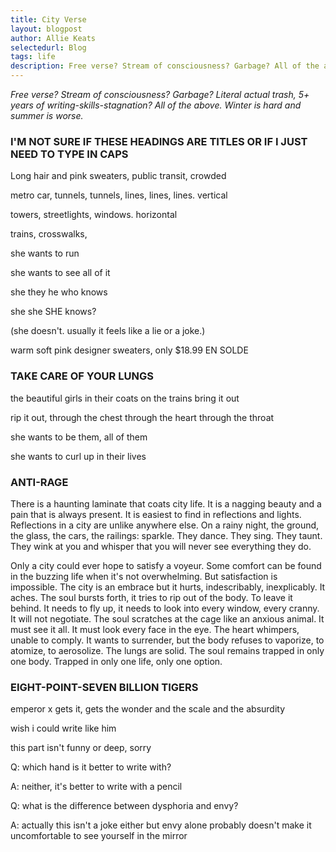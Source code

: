 ```yaml
---
title: City Verse
layout: blogpost
author: Allie Keats
selectedurl: Blog
tags: life
description: Free verse? Stream of consciousness? Garbage? All of the above. Winter is hard and summer is worse.
---
```


*Free verse? Stream of consciousness? Garbage? Literal actual trash, 5+ years of writing-skills-stagnation? All of the above. Winter is hard and summer is worse.*

### I'M NOT SURE IF THESE HEADINGS ARE TITLES OR IF I JUST NEED TO TYPE IN CAPS

Long hair and pink sweaters, public transit, crowded 

metro car, tunnels, tunnels, lines, lines, lines. vertical 

towers, streetlights, windows. horizontal 

trains, crosswalks, 

she wants to run

she wants to see all of it

she they he who knows

she she SHE knows?

(she doesn't. usually it feels like a lie or a joke.)

warm soft pink designer sweaters, only $18.99 EN SOLDE 

### TAKE CARE OF YOUR LUNGS

the beautiful girls in their coats on the trains bring it out

rip it out, through the chest through the heart through the throat

she wants to be them, all of them

she wants to curl up in their lives

### ANTI-RAGE

There is a haunting laminate that coats city life. It is a nagging beauty and a pain that is always present. It is easiest to find in reflections and lights. Reflections in a city are unlike anywhere else. On a rainy night, the ground, the glass, the cars, the railings: sparkle. They dance. They sing. They taunt. They wink at you and whisper that you will never see everything they do.

Only a city could ever hope to satisfy a voyeur. Some comfort can be found in the buzzing life when it's not overwhelming. But satisfaction is impossible. The city is an embrace but it hurts, indescribably, inexplicably. It aches. The soul bursts forth, it tries to rip out of the body. To leave it behind. It needs to fly up, it needs to look into every window, every cranny. It will not negotiate. The soul scratches at the cage like an anxious animal. It must see it all. It must look every face in the eye. The heart whimpers, unable to comply. It wants to surrender, but the body refuses to vaporize, to atomize, to aerosolize. The lungs are solid. The soul remains trapped in only one body. Trapped in only one life, only one option.

### EIGHT-POINT-SEVEN BILLION TIGERS

emperor x gets it, gets the wonder and the scale and the absurdity

wish i could write like him

this part isn't funny or deep, sorry

Q: which hand is it better to write with?

A: neither, it's better to write with a pencil

Q: what is the difference between dysphoria and envy?

A: actually this isn't a joke either but envy alone probably doesn't make it uncomfortable to see yourself in the mirror
